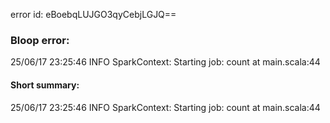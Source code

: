 error id: eBoebqLUJGO3qyCebjLGJQ==
### Bloop error:

25/06/17 23:25:46 INFO SparkContext: Starting job: count at main.scala:44
#### Short summary: 

25/06/17 23:25:46 INFO SparkContext: Starting job: count at main.scala:44